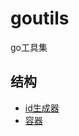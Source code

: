 goutils
================================

go工具集

## 结构

 - [id生成器](idUtil/README.md)
 - [容器](container/README.md)
